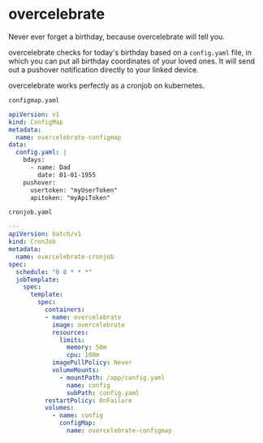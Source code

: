 # overcelebrate
Never ever forget a birthday, because overcelebrate will tell you.

overcelebrate checks for today's birthday based on a `config.yaml` file, in which you can put all birthday coordinates of your loved ones.
It will send out a pushover notification directly to your linked device.

overcelebrate works perfectly as a cronjob on kubernetes. 

`configmap.yaml`
```yaml
apiVersion: v1
kind: ConfigMap
metadata:
  name: overcelebrate-configmap
data:
  config.yaml: |
    bdays:
      - name: Dad
        date: 01-01-1955
    pushover:
      usertoken: "myUserToken"
      apitoken: "myApiToken"
```

`cronjob.yaml`
```yaml
---
apiVersion: batch/v1
kind: CronJob
metadata:
  name: overcelebrate-cronjob
spec:
  schedule: "0 8 * * *"
  jobTemplate:
    spec:
      template:
        spec:
          containers:
          - name: overcelebrate
            image: overcelebrate
            resources:
              limits:
                memory: 50m
                cpu: 100m
            imagePullPolicy: Never
            volumeMounts:
              - mountPath: /app/config.yaml
                name: config
                subPath: config.yaml
          restartPolicy: OnFailure
          volumes:
            - name: config
              configMap:
                name: overcelebrate-configmap
```
